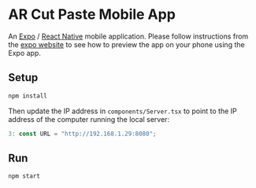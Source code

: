 # AR Cut Paste Mobile App

An [Expo](expo.io) / [React Native](#) mobile application.
Please follow instructions from the [expo website](https://expo.io/learn) to see how to preview the app on your phone using the Expo app.

## Setup

```bash
npm install
```

Then update the IP address in `components/Server.tsx` to point to the IP address of the computer running the local server:
```js
3: const URL = "http://192.168.1.29:8080";
```

## Run

```bash
npm start
```
